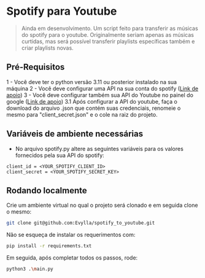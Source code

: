 # Spotify para Youtube
> Ainda em desenvolvimento.
> Um script feito para transferir as músicas do spotify para o youtube. Originalmente seriam apenas as músicas curtidas, mas será possível transferir playlists específicas também e criar playlists novas.

## Pré-Requisitos

1 - Você deve ter o python versão 3.11 ou posterior instalado na sua máquina
2 - Você deve configurar uma API na sua conta do spotify ([Link de apoio](https://developer.spotify.com/documentation/web-api))
3 - Você deve configurar também sua API do Youtube no painel do google ([Link de apoio](https://developers.google.com/youtube/v3/getting-started?hl=pt-br))
3.1 Após configurar a API do youtube, faça o download do arquivo .json que contém suas credenciais, renomeie o mesmo para "client_secret.json" e o cole na raiz do projeto.

## Variáveis de ambiente necessárias

- No arquivo spotify.py altere as seguintes variáveis para os valores fornecidos pela sua API do spotify:
```.env
client_id = <YOUR_SPOTIFY_CLIENT_ID>
client_secret = <YOUR_SPOTIFY_SECRET_KEY>
```
## Rodando localmente

Crie um ambiente virtual no qual o projeto será clonado e em seguida clone o mesmo:
```bash
git clone git@github.com:Evylla/spotify_to_youtube.git
```
Não se esqueça de instalar os requerimentos com:
```bash
pip install -r requirements.txt
```
Em seguida, após completar todos os passos, rode:
```bash
python3 .\main.py
```
